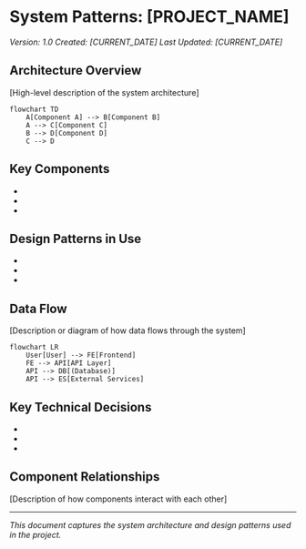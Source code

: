 # System Patterns: [PROJECT_NAME]
*Version: 1.0*
*Created: [CURRENT_DATE]*
*Last Updated: [CURRENT_DATE]*

## Architecture Overview
[High-level description of the system architecture]

```mermaid
flowchart TD
    A[Component A] --> B[Component B]
    A --> C[Component C]
    B --> D[Component D]
    C --> D
```

## Key Components
- [COMPONENT_1]: [PURPOSE]
- [COMPONENT_2]: [PURPOSE]
- [COMPONENT_3]: [PURPOSE]

## Design Patterns in Use
- [PATTERN_1]: [USAGE_CONTEXT]
- [PATTERN_2]: [USAGE_CONTEXT]
- [PATTERN_3]: [USAGE_CONTEXT]

## Data Flow
[Description or diagram of how data flows through the system]

```mermaid
flowchart LR
    User[User] --> FE[Frontend]
    FE --> API[API Layer]
    API --> DB[(Database)]
    API --> ES[External Services]
```

## Key Technical Decisions
- [DECISION_1]: [RATIONALE]
- [DECISION_2]: [RATIONALE]
- [DECISION_3]: [RATIONALE]

## Component Relationships
[Description of how components interact with each other]

---

*This document captures the system architecture and design patterns used in the project.*